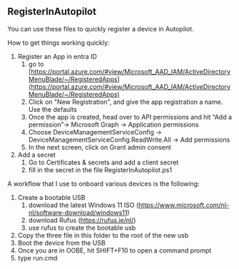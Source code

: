 ## RegisterInAutopilot

You can use these files to quickly register a device in Autopilot.

How to get things working quickly:

1.  Register an App in entra ID
    1.  go to [https://portal.azure.com/#view/Microsoft_AAD_IAM/ActiveDirectoryMenuBlade/~/RegisteredApps](https://portal.azure.com/#view/Microsoft_AAD_IAM/ActiveDirectoryMenuBlade/~/RegisteredApps)
    2.  Click on "New Registration", and give the app registration a name. Use the defaults
    3.  Once the app is created, head over to API permissions and hit “Add a permission”→ Microsoft Graph → Application permissions
    4.  Choose DeviceManagementServiceConfig → DeviceManagementServiceConfig.ReadWrite.All → Add permissions
    5.  In the next screen, click on Grant admin consent
2.  Add a secret
    1.  Go to Certificates & secrets and add a client secret
    2.  fill in the secret in the file RegisterInAutopilot.ps1

A workflow that I use to onboard various devices is the following:

1.  Create a bootable USB
    1.  download the latest Windows 11 ISO (https://www.microsoft.com/nl-nl/software-download/windows11)
    2.  download Rufus (https://rufus.ie/nl/)
    3.  use rufus to create the bootable usb
2.  Copy the three file in this folder to the root of the new usb
3.  Boot the device from the USB
4.  Once you are in OOBE, hit SHIFT+F10 to open a command prompt
5.  type run.cmd
